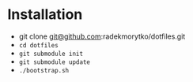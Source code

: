 # Installation

* git clone git@github.com:radekmorytko/dotfiles.git
* `cd dotfiles`
* `git submodule init`
* `git submodule update`
* `./bootstrap.sh`

